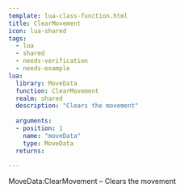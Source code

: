 ```yaml
---
template: lua-class-function.html
title: ClearMovement
icon: lua-shared
tags:
  - lua
  - shared
  - needs-verification
  - needs-example
lua:
  library: MoveData
  function: ClearMovement
  realm: shared
  description: "Clears the movement"
  
  arguments:
  - position: 1
    name: "moveData"
    type: MoveData
  returns:
    
---
```


<div class="lua__search__keywords">
MoveData:ClearMovement &#x2013; Clears the movement
</div>
